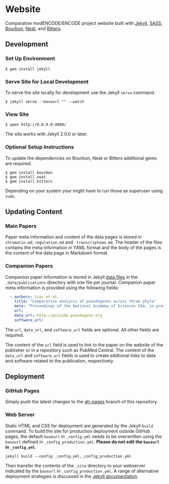 # Website

Comparative modENCODE/ENCODE project website built with [Jekyll](jekyllrb.com), [SASS](http://www.sass-lang.com), [Bourbon](http://bourbon.io), [Neat](http://neat.bourbon.io), and [Bitters](http://bitters.bourbon.io).

## Development

### Set Up Environment

```ShellSession
$ gem install jekyll
```

### Serve Site for Local Development

To serve the site locally for development use the Jekyll ```serve``` command.

```ShellSession
$ jekyll serve --baseurl "" --watch
```

### View Site

```ShellSession
$ open http://0.0.0.0:4000/
```

The site works with Jekyll 2.0.0 or later.

### Optional Setup Instructions

To update the dependencies on Bourbon, Neat or Bitters additional gems are required.

```ShellSession
$ gem install bourbon
$ gem install neat
$ gem install bitters
```

Depending on your system your might have to run those as superuser using ```sudo```.

## Updating Content

### Main Papers

Paper meta information and content of the data pages is stored in ```chromatin.md```, ```regulation.md``` and ``` transcriptome.md```. The header of the files contains the meta information in YAML format and the body of the pages is the content of the data page in Markdown format.

### Companion Papers

Companion paper information is stored in Jekyll [data files](http://jekyllrb.com/docs/datafiles/) in the ```_data/publications``` directory with one file per journal. Companion paper meta information is provided using the following fields:

``` yaml
  - authors: Sisu et al.
    title: "Comparative analysis of pseudogenes across three phyla"
    meta: "Proceedings of the National Academy of Sciences USA, in press, 2014"
    url: 
    data_url: http://psicube.pseudogene.org
    software_url: 
```

The ```url```, ```data_url```, and ```software_url``` fields are optional. All other fields are required.

The content of the ```url``` field is used to link to the paper on the website of the publisher or in a repository such as PubMed Central. The content of the ```data_url``` and ```software_url``` fields is used to create addtional links to data and software related to the publication, respectively.


## Deployment

### GitHub Pages

Simply push the latest changes to the [gh-pages](https://github.com/parklab/comparative-website/tree/gh-pages) branch of this repository. 

### Web Server 

Static HTML and CSS for deployment are generated by the Jekyll ```build``` command.  To build the site for production deployment outside GitHub pages, the default ```baseurl``` in ```_config.yml``` needs to be overwritten using the ```baseurl``` defined in ```_config_production.yml```. __Please do not edit the ```baseurl``` in ```_config.yml```__.

```
jekyll build --config _config.yml,_config_production.yml
```

Then transfer the contents of the  ```_site``` directory to your webserver indicated by the ```baseurl``` in ```_config_production.yml```. A range of alternative deployment strategies is discussed in the [Jekyll documentation](http://jekyllrb.com/docs/deployment-methods/).
